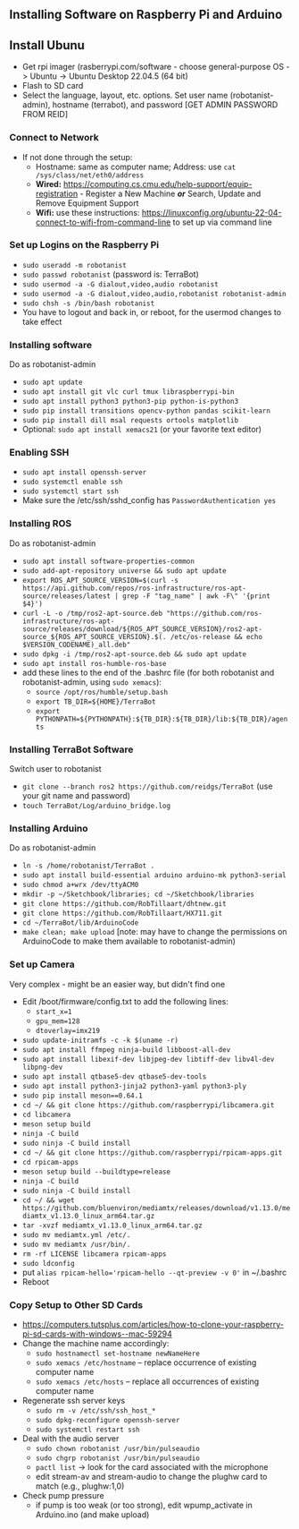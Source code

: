 ## Installing Software on Raspberry Pi and Arduino ##

## Install Ubunu ##
* Get rpi imager (rasberrypi.com/software - choose general-purpose OS -> Ubuntu -> Ubuntu Desktop 22.04.5 (64 bit)
* Flash to SD card
* Select the language, layout, etc. options. Set user name (robotanist-admin), hostname (terrabot<x>), and password [GET ADMIN PASSWORD FROM REID]

### Connect to Network ###
* If not done through the setup:
    - Hostname: same as computer name; Address: use `cat /sys/class/net/eth0/address`
    - __Wired:__ https://computing.cs.cmu.edu/help-support/equip-registration - Register a New Machine *__or__* Search, Update and Remove Equipment Support
    - __Wifi:__ use these instructions: https://linuxconfig.org/ubuntu-22-04-connect-to-wifi-from-command-line to set up via command line

###  Set up Logins on the Raspberry Pi ###
* `sudo useradd -m robotanist`
* `sudo passwd robotanist` (password is: TerraBot)
* `sudo usermod -a -G dialout,video,audio robotanist`
* `sudo usermod -a -G dialout,video,audio,robotanist robotanist-admin`
* `sudo chsh -s /bin/bash robotanist`
* You have to logout and back in, or reboot, for the usermod changes to take effect

### Installing software ###
Do as robotanist-admin
* `sudo apt update`
* `sudo apt install git vlc curl tmux libraspberrypi-bin`
* `sudo apt install python3 python3-pip python-is-python3`
* `sudo pip install transitions opencv-python pandas scikit-learn`
* `sudo pip install dill msal requests ortools matplotlib`
* Optional: `sudo apt install xemacs21` (or your favorite text editor)

### Enabling SSH ###
* `sudo apt install openssh-server`
* `sudo systemctl enable ssh`
* `sudo systemctl start ssh`
* Make sure the /etc/ssh/sshd_config has `PasswordAuthentication yes`

### Installing ROS ###
Do as robotanist-admin
* `sudo apt install software-properties-common`
* `sudo add-apt-repository universe && sudo apt update`
* `export ROS_APT_SOURCE_VERSION=$(curl -s https://api.github.com/repos/ros-infrastructure/ros-apt-source/releases/latest | grep -F "tag_name" | awk -F\" '{print $4}')`
* `curl -L -o /tmp/ros2-apt-source.deb "https://github.com/ros-infrastructure/ros-apt-source/releases/download/${ROS_APT_SOURCE_VERSION}/ros2-apt-source_${ROS_APT_SOURCE_VERSION}.$(. /etc/os-release && echo $VERSION_CODENAME)_all.deb"`
* `sudo dpkg -i /tmp/ros2-apt-source.deb && sudo apt update`
* `sudo apt install ros-humble-ros-base`
* add these lines to the end of the .bashrc file (for both robotanist and robotanist-admin, using `sudo xemacs`):
    - `source /opt/ros/humble/setup.bash`
    - `export TB_DIR=${HOME}/TerraBot`
    - `export PYTHONPATH=${PYTHONPATH}:${TB_DIR}:${TB_DIR}/lib:${TB_DIR}/agents`

### Installing TerraBot Software ###
Switch user to robotanist
* `git clone --branch ros2 https://github.com/reidgs/TerraBot` (use your git name and password)
* `touch TerraBot/Log/arduino_bridge.log`

### Installing Arduino ###
Do as robotanist-admin
* `ln -s /home/robotanist/TerraBot .`
* `sudo apt install build-essential arduino arduino-mk python3-serial`
* `sudo chmod a+wrx /dev/ttyACM0`
* `mkdir -p ~/Sketchbook/libraries; cd ~/Sketchbook/libraries`
* `git clone https://github.com/RobTillaart/dhtnew.git`
* `git clone https://github.com/RobTillaart/HX711.git`
* `cd ~/TerraBot/lib/ArduinoCode`
* `make clean; make upload` [note: may have to change the permissions on ArduinoCode to make them available to robotanist-admin)

### Set up Camera ###
Very complex - might be an easier way, but didn't find one
* Edit /boot/firmware/config.txt to add the following lines:
    - `start_x=1`
    - `gpu_mem=128`
    - `dtoverlay=imx219`
* `sudo update-initramfs -c -k $(uname -r)`
* `sudo apt install ffmpeg ninja-build libboost-all-dev`
* `sudo apt install libexif-dev libjpeg-dev libtiff-dev libv4l-dev libpng-dev`
* `sudo apt install qtbase5-dev qtbase5-dev-tools`
* `sudo apt install python3-jinja2 python3-yaml python3-ply`
* `sudo pip install meson==0.64.1`
* `cd ~/ && git clone https://github.com/raspberrypi/libcamera.git`
* `cd libcamera`
* `meson setup build`
* `ninja -C build`
* `sudo ninja -C build install`
* `cd ~/ && git clone https://github.com/raspberrypi/rpicam-apps.git`
* `cd rpicam-apps`
* `meson setup build --buildtype=release`
* `ninja -C build`
* `sudo ninja -C build install`
* `cd ~/ && wget https://github.com/bluenviron/mediamtx/releases/download/v1.13.0/mediamtx_v1.13.0_linux_arm64.tar.gz`
* `tar -xvzf mediamtx_v1.13.0_linux_arm64.tar.gz`
* `sudo mv mediamtx.yml /etc/.`
* `sudo mv mediamtx /usr/bin/.`
* `rm -rf LICENSE libcamera rpicam-apps`
* `sudo ldconfig`
* put `alias rpicam-hello='rpicam-hello --qt-preview -v 0'` in ~/.bashrc
* Reboot

### Copy Setup to Other SD Cards ###
* https://computers.tutsplus.com/articles/how-to-clone-your-raspberry-pi-sd-cards-with-windows--mac-59294
* Change the machine name accordingly:
    - `sudo hostnamectl set-hostname newNameHere`
    - `sudo xemacs /etc/hostname` – replace occurrence of existing computer name
    - `sudo xemacs /etc/hosts` – replace all occurrences of existing computer name
* Regenerate ssh server keys
    - `sudo rm -v /etc/ssh/ssh_host_*`
    - `sudo dpkg-reconfigure openssh-server`
    - `sudo systemctl restart ssh`
* Deal with the audio server
    - `sudo chown robotanist /usr/bin/pulseaudio`
    - `sudo chgrp robotanist /usr/bin/pulseaudio`
    - `pactl list` -> look for the card associated with the microphone
    - edit stream-av and stream-audio to change the plughw card to match (e.g., plughw:1,0)
 * Check pump pressure
    - if pump is too weak (or too strong), edit wpump_activate in Arduino.ino (and make upload)
